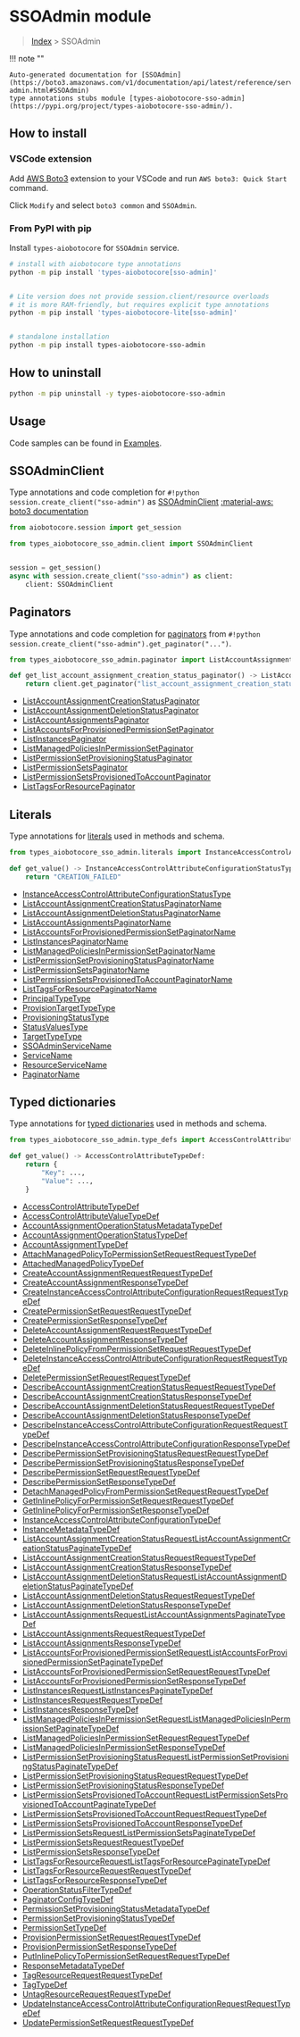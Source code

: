 # SSOAdmin module

> [Index](../README.md) > SSOAdmin


!!! note ""

    Auto-generated documentation for [SSOAdmin](https://boto3.amazonaws.com/v1/documentation/api/latest/reference/services/sso-admin.html#SSOAdmin)
    type annotations stubs module [types-aiobotocore-sso-admin](https://pypi.org/project/types-aiobotocore-sso-admin/).

## How to install

### VSCode extension

Add [AWS Boto3](https://marketplace.visualstudio.com/items?itemName=Boto3typed.boto3-ide)
extension to your VSCode and run `AWS boto3: Quick Start` command.

Click `Modify` and select `boto3 common` and `SSOAdmin`.

### From PyPI with pip

Install `types-aiobotocore` for `SSOAdmin` service.

```bash
# install with aiobotocore type annotations
python -m pip install 'types-aiobotocore[sso-admin]'


# Lite version does not provide session.client/resource overloads
# it is more RAM-friendly, but requires explicit type annotations
python -m pip install 'types-aiobotocore-lite[sso-admin]'


# standalone installation
python -m pip install types-aiobotocore-sso-admin
```



## How to uninstall

```bash
python -m pip uninstall -y types-aiobotocore-sso-admin
```

## Usage

Code samples can be found in [Examples](./usage.md).

## SSOAdminClient

Type annotations and code completion for  `#!python session.create_client("sso-admin")` as [SSOAdminClient](./client.md)
[:material-aws: boto3 documentation](https://boto3.amazonaws.com/v1/documentation/api/latest/reference/services/sso-admin.html#SSOAdmin.Client)

```python title="Usage example"
from aiobotocore.session import get_session

from types_aiobotocore_sso_admin.client import SSOAdminClient


session = get_session()
async with session.create_client("sso-admin") as client:
    client: SSOAdminClient
```


## Paginators

Type annotations and code completion for
[paginators](./paginators.md)
from `#!python session.create_client("sso-admin").get_paginator("...")`.

```python title="Usage example"
from types_aiobotocore_sso_admin.paginator import ListAccountAssignmentCreationStatusPaginator

def get_list_account_assignment_creation_status_paginator() -> ListAccountAssignmentCreationStatusPaginator:
    return client.get_paginator("list_account_assignment_creation_status"))
```

- [ListAccountAssignmentCreationStatusPaginator](./paginators.md#listaccountassignmentcreationstatuspaginator)
- [ListAccountAssignmentDeletionStatusPaginator](./paginators.md#listaccountassignmentdeletionstatuspaginator)
- [ListAccountAssignmentsPaginator](./paginators.md#listaccountassignmentspaginator)
- [ListAccountsForProvisionedPermissionSetPaginator](./paginators.md#listaccountsforprovisionedpermissionsetpaginator)
- [ListInstancesPaginator](./paginators.md#listinstancespaginator)
- [ListManagedPoliciesInPermissionSetPaginator](./paginators.md#listmanagedpoliciesinpermissionsetpaginator)
- [ListPermissionSetProvisioningStatusPaginator](./paginators.md#listpermissionsetprovisioningstatuspaginator)
- [ListPermissionSetsPaginator](./paginators.md#listpermissionsetspaginator)
- [ListPermissionSetsProvisionedToAccountPaginator](./paginators.md#listpermissionsetsprovisionedtoaccountpaginator)
- [ListTagsForResourcePaginator](./paginators.md#listtagsforresourcepaginator)








## Literals

Type annotations for [literals](./literals.md) used in methods and schema.

```python title="Usage example"
from types_aiobotocore_sso_admin.literals import InstanceAccessControlAttributeConfigurationStatusType

def get_value() -> InstanceAccessControlAttributeConfigurationStatusType:
    return "CREATION_FAILED"
```

- [InstanceAccessControlAttributeConfigurationStatusType](./literals.md#instanceaccesscontrolattributeconfigurationstatustype)
- [ListAccountAssignmentCreationStatusPaginatorName](./literals.md#listaccountassignmentcreationstatuspaginatorname)
- [ListAccountAssignmentDeletionStatusPaginatorName](./literals.md#listaccountassignmentdeletionstatuspaginatorname)
- [ListAccountAssignmentsPaginatorName](./literals.md#listaccountassignmentspaginatorname)
- [ListAccountsForProvisionedPermissionSetPaginatorName](./literals.md#listaccountsforprovisionedpermissionsetpaginatorname)
- [ListInstancesPaginatorName](./literals.md#listinstancespaginatorname)
- [ListManagedPoliciesInPermissionSetPaginatorName](./literals.md#listmanagedpoliciesinpermissionsetpaginatorname)
- [ListPermissionSetProvisioningStatusPaginatorName](./literals.md#listpermissionsetprovisioningstatuspaginatorname)
- [ListPermissionSetsPaginatorName](./literals.md#listpermissionsetspaginatorname)
- [ListPermissionSetsProvisionedToAccountPaginatorName](./literals.md#listpermissionsetsprovisionedtoaccountpaginatorname)
- [ListTagsForResourcePaginatorName](./literals.md#listtagsforresourcepaginatorname)
- [PrincipalTypeType](./literals.md#principaltypetype)
- [ProvisionTargetTypeType](./literals.md#provisiontargettypetype)
- [ProvisioningStatusType](./literals.md#provisioningstatustype)
- [StatusValuesType](./literals.md#statusvaluestype)
- [TargetTypeType](./literals.md#targettypetype)
- [SSOAdminServiceName](./literals.md#ssoadminservicename)
- [ServiceName](./literals.md#servicename)
- [ResourceServiceName](./literals.md#resourceservicename)
- [PaginatorName](./literals.md#paginatorname)




## Typed dictionaries

Type annotations for [typed dictionaries](./type_defs.md) used in methods and schema.

```python title="Usage example"
from types_aiobotocore_sso_admin.type_defs import AccessControlAttributeTypeDef

def get_value() -> AccessControlAttributeTypeDef:
    return {
        "Key": ...,
        "Value": ...,
    }
```

- [AccessControlAttributeTypeDef](./type_defs.md#accesscontrolattributetypedef)
- [AccessControlAttributeValueTypeDef](./type_defs.md#accesscontrolattributevaluetypedef)
- [AccountAssignmentOperationStatusMetadataTypeDef](./type_defs.md#accountassignmentoperationstatusmetadatatypedef)
- [AccountAssignmentOperationStatusTypeDef](./type_defs.md#accountassignmentoperationstatustypedef)
- [AccountAssignmentTypeDef](./type_defs.md#accountassignmenttypedef)
- [AttachManagedPolicyToPermissionSetRequestRequestTypeDef](./type_defs.md#attachmanagedpolicytopermissionsetrequestrequesttypedef)
- [AttachedManagedPolicyTypeDef](./type_defs.md#attachedmanagedpolicytypedef)
- [CreateAccountAssignmentRequestRequestTypeDef](./type_defs.md#createaccountassignmentrequestrequesttypedef)
- [CreateAccountAssignmentResponseTypeDef](./type_defs.md#createaccountassignmentresponsetypedef)
- [CreateInstanceAccessControlAttributeConfigurationRequestRequestTypeDef](./type_defs.md#createinstanceaccesscontrolattributeconfigurationrequestrequesttypedef)
- [CreatePermissionSetRequestRequestTypeDef](./type_defs.md#createpermissionsetrequestrequesttypedef)
- [CreatePermissionSetResponseTypeDef](./type_defs.md#createpermissionsetresponsetypedef)
- [DeleteAccountAssignmentRequestRequestTypeDef](./type_defs.md#deleteaccountassignmentrequestrequesttypedef)
- [DeleteAccountAssignmentResponseTypeDef](./type_defs.md#deleteaccountassignmentresponsetypedef)
- [DeleteInlinePolicyFromPermissionSetRequestRequestTypeDef](./type_defs.md#deleteinlinepolicyfrompermissionsetrequestrequesttypedef)
- [DeleteInstanceAccessControlAttributeConfigurationRequestRequestTypeDef](./type_defs.md#deleteinstanceaccesscontrolattributeconfigurationrequestrequesttypedef)
- [DeletePermissionSetRequestRequestTypeDef](./type_defs.md#deletepermissionsetrequestrequesttypedef)
- [DescribeAccountAssignmentCreationStatusRequestRequestTypeDef](./type_defs.md#describeaccountassignmentcreationstatusrequestrequesttypedef)
- [DescribeAccountAssignmentCreationStatusResponseTypeDef](./type_defs.md#describeaccountassignmentcreationstatusresponsetypedef)
- [DescribeAccountAssignmentDeletionStatusRequestRequestTypeDef](./type_defs.md#describeaccountassignmentdeletionstatusrequestrequesttypedef)
- [DescribeAccountAssignmentDeletionStatusResponseTypeDef](./type_defs.md#describeaccountassignmentdeletionstatusresponsetypedef)
- [DescribeInstanceAccessControlAttributeConfigurationRequestRequestTypeDef](./type_defs.md#describeinstanceaccesscontrolattributeconfigurationrequestrequesttypedef)
- [DescribeInstanceAccessControlAttributeConfigurationResponseTypeDef](./type_defs.md#describeinstanceaccesscontrolattributeconfigurationresponsetypedef)
- [DescribePermissionSetProvisioningStatusRequestRequestTypeDef](./type_defs.md#describepermissionsetprovisioningstatusrequestrequesttypedef)
- [DescribePermissionSetProvisioningStatusResponseTypeDef](./type_defs.md#describepermissionsetprovisioningstatusresponsetypedef)
- [DescribePermissionSetRequestRequestTypeDef](./type_defs.md#describepermissionsetrequestrequesttypedef)
- [DescribePermissionSetResponseTypeDef](./type_defs.md#describepermissionsetresponsetypedef)
- [DetachManagedPolicyFromPermissionSetRequestRequestTypeDef](./type_defs.md#detachmanagedpolicyfrompermissionsetrequestrequesttypedef)
- [GetInlinePolicyForPermissionSetRequestRequestTypeDef](./type_defs.md#getinlinepolicyforpermissionsetrequestrequesttypedef)
- [GetInlinePolicyForPermissionSetResponseTypeDef](./type_defs.md#getinlinepolicyforpermissionsetresponsetypedef)
- [InstanceAccessControlAttributeConfigurationTypeDef](./type_defs.md#instanceaccesscontrolattributeconfigurationtypedef)
- [InstanceMetadataTypeDef](./type_defs.md#instancemetadatatypedef)
- [ListAccountAssignmentCreationStatusRequestListAccountAssignmentCreationStatusPaginateTypeDef](./type_defs.md#listaccountassignmentcreationstatusrequestlistaccountassignmentcreationstatuspaginatetypedef)
- [ListAccountAssignmentCreationStatusRequestRequestTypeDef](./type_defs.md#listaccountassignmentcreationstatusrequestrequesttypedef)
- [ListAccountAssignmentCreationStatusResponseTypeDef](./type_defs.md#listaccountassignmentcreationstatusresponsetypedef)
- [ListAccountAssignmentDeletionStatusRequestListAccountAssignmentDeletionStatusPaginateTypeDef](./type_defs.md#listaccountassignmentdeletionstatusrequestlistaccountassignmentdeletionstatuspaginatetypedef)
- [ListAccountAssignmentDeletionStatusRequestRequestTypeDef](./type_defs.md#listaccountassignmentdeletionstatusrequestrequesttypedef)
- [ListAccountAssignmentDeletionStatusResponseTypeDef](./type_defs.md#listaccountassignmentdeletionstatusresponsetypedef)
- [ListAccountAssignmentsRequestListAccountAssignmentsPaginateTypeDef](./type_defs.md#listaccountassignmentsrequestlistaccountassignmentspaginatetypedef)
- [ListAccountAssignmentsRequestRequestTypeDef](./type_defs.md#listaccountassignmentsrequestrequesttypedef)
- [ListAccountAssignmentsResponseTypeDef](./type_defs.md#listaccountassignmentsresponsetypedef)
- [ListAccountsForProvisionedPermissionSetRequestListAccountsForProvisionedPermissionSetPaginateTypeDef](./type_defs.md#listaccountsforprovisionedpermissionsetrequestlistaccountsforprovisionedpermissionsetpaginatetypedef)
- [ListAccountsForProvisionedPermissionSetRequestRequestTypeDef](./type_defs.md#listaccountsforprovisionedpermissionsetrequestrequesttypedef)
- [ListAccountsForProvisionedPermissionSetResponseTypeDef](./type_defs.md#listaccountsforprovisionedpermissionsetresponsetypedef)
- [ListInstancesRequestListInstancesPaginateTypeDef](./type_defs.md#listinstancesrequestlistinstancespaginatetypedef)
- [ListInstancesRequestRequestTypeDef](./type_defs.md#listinstancesrequestrequesttypedef)
- [ListInstancesResponseTypeDef](./type_defs.md#listinstancesresponsetypedef)
- [ListManagedPoliciesInPermissionSetRequestListManagedPoliciesInPermissionSetPaginateTypeDef](./type_defs.md#listmanagedpoliciesinpermissionsetrequestlistmanagedpoliciesinpermissionsetpaginatetypedef)
- [ListManagedPoliciesInPermissionSetRequestRequestTypeDef](./type_defs.md#listmanagedpoliciesinpermissionsetrequestrequesttypedef)
- [ListManagedPoliciesInPermissionSetResponseTypeDef](./type_defs.md#listmanagedpoliciesinpermissionsetresponsetypedef)
- [ListPermissionSetProvisioningStatusRequestListPermissionSetProvisioningStatusPaginateTypeDef](./type_defs.md#listpermissionsetprovisioningstatusrequestlistpermissionsetprovisioningstatuspaginatetypedef)
- [ListPermissionSetProvisioningStatusRequestRequestTypeDef](./type_defs.md#listpermissionsetprovisioningstatusrequestrequesttypedef)
- [ListPermissionSetProvisioningStatusResponseTypeDef](./type_defs.md#listpermissionsetprovisioningstatusresponsetypedef)
- [ListPermissionSetsProvisionedToAccountRequestListPermissionSetsProvisionedToAccountPaginateTypeDef](./type_defs.md#listpermissionsetsprovisionedtoaccountrequestlistpermissionsetsprovisionedtoaccountpaginatetypedef)
- [ListPermissionSetsProvisionedToAccountRequestRequestTypeDef](./type_defs.md#listpermissionsetsprovisionedtoaccountrequestrequesttypedef)
- [ListPermissionSetsProvisionedToAccountResponseTypeDef](./type_defs.md#listpermissionsetsprovisionedtoaccountresponsetypedef)
- [ListPermissionSetsRequestListPermissionSetsPaginateTypeDef](./type_defs.md#listpermissionsetsrequestlistpermissionsetspaginatetypedef)
- [ListPermissionSetsRequestRequestTypeDef](./type_defs.md#listpermissionsetsrequestrequesttypedef)
- [ListPermissionSetsResponseTypeDef](./type_defs.md#listpermissionsetsresponsetypedef)
- [ListTagsForResourceRequestListTagsForResourcePaginateTypeDef](./type_defs.md#listtagsforresourcerequestlisttagsforresourcepaginatetypedef)
- [ListTagsForResourceRequestRequestTypeDef](./type_defs.md#listtagsforresourcerequestrequesttypedef)
- [ListTagsForResourceResponseTypeDef](./type_defs.md#listtagsforresourceresponsetypedef)
- [OperationStatusFilterTypeDef](./type_defs.md#operationstatusfiltertypedef)
- [PaginatorConfigTypeDef](./type_defs.md#paginatorconfigtypedef)
- [PermissionSetProvisioningStatusMetadataTypeDef](./type_defs.md#permissionsetprovisioningstatusmetadatatypedef)
- [PermissionSetProvisioningStatusTypeDef](./type_defs.md#permissionsetprovisioningstatustypedef)
- [PermissionSetTypeDef](./type_defs.md#permissionsettypedef)
- [ProvisionPermissionSetRequestRequestTypeDef](./type_defs.md#provisionpermissionsetrequestrequesttypedef)
- [ProvisionPermissionSetResponseTypeDef](./type_defs.md#provisionpermissionsetresponsetypedef)
- [PutInlinePolicyToPermissionSetRequestRequestTypeDef](./type_defs.md#putinlinepolicytopermissionsetrequestrequesttypedef)
- [ResponseMetadataTypeDef](./type_defs.md#responsemetadatatypedef)
- [TagResourceRequestRequestTypeDef](./type_defs.md#tagresourcerequestrequesttypedef)
- [TagTypeDef](./type_defs.md#tagtypedef)
- [UntagResourceRequestRequestTypeDef](./type_defs.md#untagresourcerequestrequesttypedef)
- [UpdateInstanceAccessControlAttributeConfigurationRequestRequestTypeDef](./type_defs.md#updateinstanceaccesscontrolattributeconfigurationrequestrequesttypedef)
- [UpdatePermissionSetRequestRequestTypeDef](./type_defs.md#updatepermissionsetrequestrequesttypedef)

